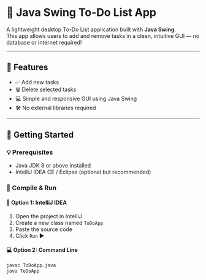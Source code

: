 # 📝 Java Swing To-Do List App

A lightweight desktop To-Do List application built with **Java Swing**.  
This app allows users to add and remove tasks in a clean, intuitive GUI — no database or internet required!

---

## 📌 Features

- ✅ Add new tasks
- 🗑️ Delete selected tasks
- 💻 Simple and responsive GUI using Java Swing
- 🛠️ No external libraries required

---

## 🚀 Getting Started

### 💡 Prerequisites

- Java JDK 8 or above installed
- IntelliJ IDEA CE / Eclipse (optional but recommended)

### 🔧 Compile & Run

#### 📁 Option 1: IntelliJ IDEA
1. Open the project in IntelliJ
2. Create a new class named `ToDoApp`
3. Paste the source code
4. Click `Run` ▶️

#### 💻 Option 2: Command Line
```bash
javac ToDoApp.java
java ToDoApp
